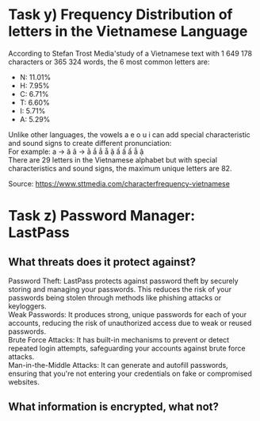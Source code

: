 # Task y) Frequency Distribution of letters in the Vietnamese Language

According to Stefan Trost Media'study of a Vietnamese text with 1 649 178 characters or 365 324 words, the 6 most common letters are:

* N: 11.01% </br>
* H: 7.95% </br>
* C: 6.71% </br>
* T: 6.60% </br>
* I: 5.71% </br>
* A: 5.29% </br>

Unlike other languages, the vowels a e o u i can add special characteristic and sound signs to create different pronunciation: </br>
For example: a -> ă â -> ằ ắ ẳ ẵ ặ ấ ầ ẩ ẫ ậ </br>
There are 29 letters in the Vietnamese alphabet but with special characteristics and sound signs, the maximum unique letters are 82.

Source: https://www.sttmedia.com/characterfrequency-vietnamese

# Task z) Password Manager: LastPass

## What threats does it protect against?

Password Theft: LastPass protects against password theft by securely storing and managing your passwords. This reduces the risk of your passwords being stolen through methods like phishing attacks or keyloggers. </br>
Weak Passwords: It produces strong, unique passwords for each of your accounts, reducing the risk of unauthorized access due to weak or reused passwords. </br>
Brute Force Attacks: It has built-in mechanisms to prevent or detect repeated login attempts, safeguarding your accounts against brute force attacks. </br>
Man-in-the-Middle Attacks: It can generate and autofill passwords, ensuring that you're not entering your credentials on fake or compromised websites. </br>

## What information is encrypted, what not?

